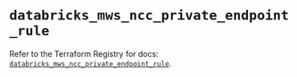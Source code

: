 # `databricks_mws_ncc_private_endpoint_rule`

Refer to the Terraform Registry for docs: [`databricks_mws_ncc_private_endpoint_rule`](https://registry.terraform.io/providers/databricks/databricks/1.47.0/docs/resources/mws_ncc_private_endpoint_rule).
